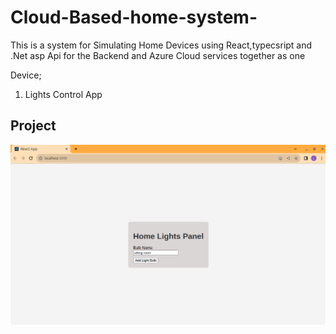 # Cloud-Based-home-system-

This is a system for Simulating Home Devices using React,typecsript and .Net asp Api for the Backend and Azure Cloud services together as one

Device;

1. Lights Control App

## Project

![Light Control App](project.png)
